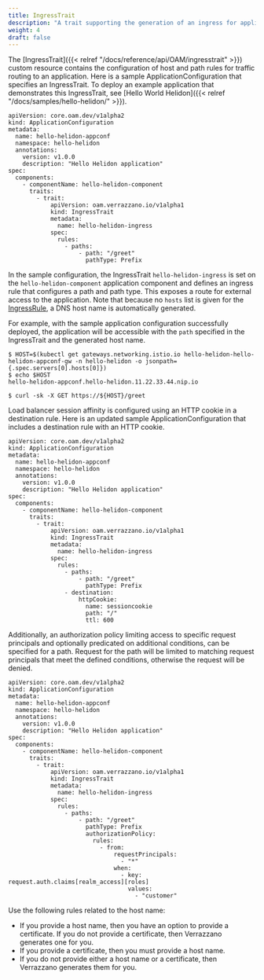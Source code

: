 ```yaml
---
title: IngressTrait
description: "A trait supporting the generation of an ingress for application access"
weight: 4
draft: false
---
```

The [IngressTrait]({{< relref "/docs/reference/api/OAM/ingresstrait" >}}) custom resource contains the configuration of host and path rules for traffic routing to an application.  Here is a sample ApplicationConfiguration that specifies an IngressTrait.  To deploy an example application that demonstrates this IngressTrait, see [Hello World Helidon]({{< relref "/docs/samples/hello-helidon/" >}}).

```
apiVersion: core.oam.dev/v1alpha2
kind: ApplicationConfiguration
metadata:
  name: hello-helidon-appconf
  namespace: hello-helidon
  annotations:
    version: v1.0.0
    description: "Hello Helidon application"
spec:
  components:
    - componentName: hello-helidon-component
      traits:
        - trait:
            apiVersion: oam.verrazzano.io/v1alpha1
            kind: IngressTrait
            metadata:
              name: hello-helidon-ingress
            spec:
              rules:
                - paths:
                    - path: "/greet"
                      pathType: Prefix
```
In the sample configuration, the IngressTrait `hello-helidon-ingress` is set on the `hello-helidon-component` application component and defines an ingress rule that configures a path and path type.  This exposes a route for external access to the application.  Note that because no `hosts` list is given for the [IngressRule](#ingressrule), a DNS host name is automatically generated.

For example, with the sample application configuration successfully deployed, the application will be accessible with the `path` specified in the IngressTrait and the generated host name.
```
$ HOST=$(kubectl get gateways.networking.istio.io hello-helidon-hello-helidon-appconf-gw -n hello-helidon -o jsonpath={.spec.servers[0].hosts[0]})
$ echo $HOST
hello-helidon-appconf.hello-helidon.11.22.33.44.nip.io

$ curl -sk -X GET https://${HOST}/greet
```

Load balancer session affinity is configured using an HTTP cookie in a destination rule. Here is an updated sample ApplicationConfiguration that includes a destination rule with an HTTP cookie.

```
apiVersion: core.oam.dev/v1alpha2
kind: ApplicationConfiguration
metadata:
  name: hello-helidon-appconf
  namespace: hello-helidon
  annotations:
    version: v1.0.0
    description: "Hello Helidon application"
spec:
  components:
    - componentName: hello-helidon-component
      traits:
        - trait:
            apiVersion: oam.verrazzano.io/v1alpha1
            kind: IngressTrait
            metadata:
              name: hello-helidon-ingress
            spec:
              rules:
                - paths:
                    - path: "/greet"
                      pathType: Prefix
                - destination:
                    httpCookie:
                      name: sessioncookie
                      path: "/"
                      ttl: 600
```
Additionally, an authorization policy limiting access to specific request principals and optionally predicated on additional conditions, can be specified for a path.  Request for the path will be limited to matching request principals that meet the defined conditions, otherwise the request will be denied.

```
apiVersion: core.oam.dev/v1alpha2
kind: ApplicationConfiguration
metadata:
  name: hello-helidon-appconf
  namespace: hello-helidon
  annotations:
    version: v1.0.0
    description: "Hello Helidon application"
spec:
  components:
    - componentName: hello-helidon-component
      traits:
        - trait:
            apiVersion: oam.verrazzano.io/v1alpha1
            kind: IngressTrait
            metadata:
              name: hello-helidon-ingress
            spec:
              rules:
                - paths:
                    - path: "/greet"
                      pathType: Prefix
                      authorizationPolicy:
                        rules:
                          - from:
                              requestPrincipals:
                                - "*"
                              when:
                                - key: request.auth.claims[realm_access][roles]
                                  values:
                                    - "customer"

```
Use the following rules related to the host name:

- If you provide a host name, then you have an option to provide a certificate.  If you do not provide a certificate, then Verrazzano generates one for you.
- If you provide a certificate, then you must provide a host name.
- If you do not provide either a host name or a certificate, then Verrazzano generates them for you.

